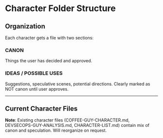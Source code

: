# Character Folder Structure

## Organization

Each character gets a file with two sections:

### CANON
Things the user has decided and approved.

### IDEAS / POSSIBLE USES
Suggestions, speculative scenes, potential directions.
Clearly marked as NOT canon until user approves.

---

## Current Character Files

**Note**: Existing character files (COFFEE-GUY-CHARACTER.md, DEVSECOPS-GUY-ANALYSIS.md, CHARACTER-LIST.md) contain mix of canon and speculation. Will reorganize on request.